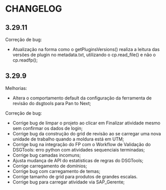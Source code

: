 # CHANGELOG

## 3.29.11

Correção de bug:

- Atualização na forma como o getPluginsVersions() realiza a leitura das versões de plugin no metadata.txt, utilizando o cp.read_file() e não o cp.readfp();

## 3.29.9

Melhorias:

- Altera o comportamento default da configuração da ferramenta de revisão do dsgtools para Pan to Next;

Correção de bug:

- Corrige bug de limpar o projeto ao clicar em Finalizar atividade mesmo sem confirmar os dados de login;
- Corrige bug da construção do grid de revisão ao se carregar uma nova unidade de trabalho quando a moldura está em UTM;
- Corrige bug na integração do FP com o Workflow de Validação do DSGTools: erro python com atividades sequenciais terminadas;
- Corrige bug camadas incomuns;
- Ajusta mudança de API do estatísticas de regras do DSGTools;
- Corrige carregamento de domínios;
- Corrige bug com carregamento de temas;
- Corrige tamanho de grid para produtos de grandes escalas.
- Corrige bug para carregar atividade via SAP_Gerente;